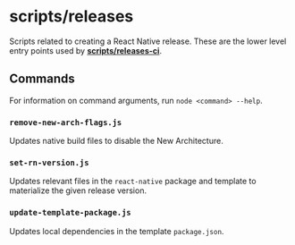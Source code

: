 # scripts/releases

Scripts related to creating a React Native release. These are the lower level entry points used by [**scripts/releases-ci**](https://github.com/facebook/react-native/tree/main/scripts/releases-ci).

## Commands

For information on command arguments, run `node <command> --help`.

### `remove-new-arch-flags.js`

Updates native build files to disable the New Architecture.

### `set-rn-version.js`

Updates relevant files in the `react-native` package and template to materialize the given release version.

### `update-template-package.js`

Updates local dependencies in the template `package.json`.
